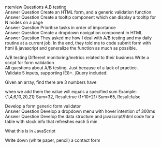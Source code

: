 <!--
@Author: Anas Aboureada <anas>
@Date:   Mon, 13th Mar 2017, T 22:23 +01:00
@Email:  me@anasaboureada.com
@Project: awesome-full-stack-web-developer
@Filename: front-end-interview-questions.md
@Last modified by:   anas
@Last modified time: Mon, 13th Mar 2017, T 22:27 +01:00
@License: MIT License
@Copyright: Copyright (c) 2017 Anas Aboureada <anasaboureada.com>
-->



nterview Questions
A.B testing  
Answer Question
Create an HTML form, and a generic validation function  
Answer Question
Create a tooltip component which can display a tooltip for N nodes on a page  
Answer Question
Prioritise tasks in order of importance  
Answer Question
Create a dropdown navigation component in HTML  
Answer Question
They asked me how I deal with A/B testing and my daily routine at a current job. In the end, they told me to code submit form with html & javascript and generalize the function as much as possible.  

A/B testing
Different monitoring/metrics related to their business
Write a script for form validation  
All questions about A/B testing. Just because of a lack of practice.  
Validate 5 inputs, supporting IE8+. jQuery included.  


Given an array, find there are 3 numbers have

when we add them the value will equals a specified sum
Example:
{1,4,6,10,20,21}
Sum=32, Result:true (1+10+21)
Sum=65, Result:false  


Develop a form generic form validator  
Answer Question
Develop a dropdown menu with hover intention of 300ms  
Answer Question
Develop the data structure and javascript/html code for a table with stock info that refreshes each 5 min  


What this is in JavaScript  

Write down (white paper, pencil) a contact form  
